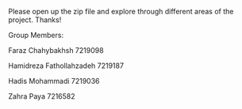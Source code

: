 Please open up the zip file and explore through different areas of the project. Thanks!

Group Members:

Faraz Chahybakhsh 7219098

Hamidreza Fathollahzadeh 7219187

Hadis Mohammadi 7219036

Zahra Paya 7216582
